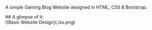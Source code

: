 <p>A simple Gaming Blog Website designed in HTML, CSS & Bootstrap.
  
</p>
## A glimpse of it:
<summary>
![Basic Website Design](./ss.png)
</summary>
